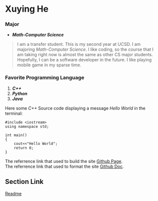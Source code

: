 # **Xuying He**




### Major
* ***Math-Computer Science***
>I am a transfer student. This is my second year at UCSD. I am majoring *Math-Computer Science*. I like coding, so the course that I am taking right now is almost the same as other CS major students. Hopefully, I can be a software developer in the future. I like playing mobile game in my sparse time. 

### Favorite Programming Language
1. **_C++_** 
2. **_Python_** 
3. **_Java_**
 
Here some *C++* Source code displaying a message *Hello World* in the terminal:
```
#include <iostream>
using namespace std;

int main()
{
    cout<<"Hello World";
    return 0;
}
```
The referrence link that used to build the site [Github Page](https://pages.github.com/).\
The referrence link that used to format the site [Github Doc](https://docs.github.com/en/get-started/writing-on-github/getting-started-with-writing-and-formatting-on-github/basic-writing-and-formatting-syntax).

## Section Link
[Readme](/README.md)
